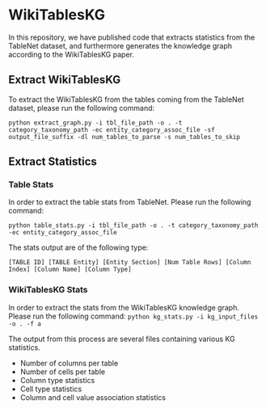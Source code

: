 # WikiTablesKG 

In this repository, we have published code that extracts statistics from the TableNet dataset, and furthermore generates the knowledge graph according to the WikiTablesKG paper.


## Extract WikiTablesKG

To extract the WikiTablesKG from the tables coming from the TableNet dataset, please run the following command:

`python extract_graph.py -i tbl_file_path -o . -t category_taxonomy_path -ec entity_category_assoc_file -sf output_file_suffix -dl num_tables_to_parse -s num_tables_to_skip`

## Extract Statistics

### Table Stats

In order to extract the table stats from TableNet. Please run the following command:

`python table_stats.py -i tbl_file_path -o . -t category_taxonomy_path -ec entity_category_assoc_file`

The stats output are of the following type:

`[TABLE ID] [TABLE Entity] [Entity Section] [Num Table Rows] [Column Index] [Column Name] [Column Type]`


### WikiTablesKG Stats
In order to extract the stats from the WikiTablesKG knowledge graph. Please run the following command:
`python kg_stats.py -i kg_input_files -o . -f a`

The output from this process are several files containing various KG statistics.
*  Number of columns per table
*  Number of cells per table
*  Column type statistics
*  Cell type statistics 
*  Column and cell value association statistics
